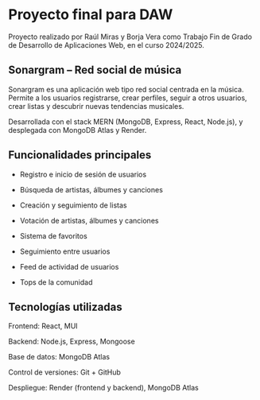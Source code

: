 # Proyecto final para DAW

Proyecto realizado por Raúl Miras y Borja Vera como Trabajo Fin de Grado de Desarrollo de Aplicaciones Web, en el curso 2024/2025.

## Sonargram – Red social de música
Sonargram es una aplicación web tipo red social centrada en la música. Permite a los usuarios registrarse, crear perfiles, seguir a otros usuarios, crear listas y descubrir nuevas tendencias musicales.

Desarrollada con el stack MERN (MongoDB, Express, React, Node.js), y desplegada con MongoDB Atlas y Render.

## Funcionalidades principales
* Registro e inicio de sesión de usuarios

* Búsqueda de artistas, álbumes y canciones

* Creación y seguimiento de listas

* Votación de artistas, álbumes y canciones

* Sistema de favoritos

* Seguimiento entre usuarios

* Feed de actividad de usuarios

* Tops de la comunidad


## Tecnologías utilizadas
Frontend: React, MUI

Backend: Node.js, Express, Mongoose

Base de datos: MongoDB Atlas

Control de versiones: Git + GitHub

Despliegue: Render (frontend y backend), MongoDB Atlas